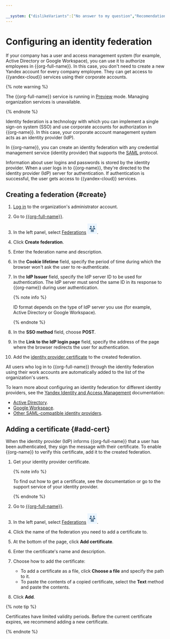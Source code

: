 ```yaml
---

__system: {"dislikeVariants":["No answer to my question","Recomendations didn't help","The content doesn't match title","Other"]}
---
```

# Configuring an identity federation

If your company has a user and access management system (for example, Active Directory or Google Workspace), you can use it to authorize employees in {{org-full-name}}. In this case, you don't need to create a new Yandex account for every company employee. They can get access to {{yandex-cloud}} services using their corporate accounts.

{% note warning %}

The {{org-full-name}} service is running in [Preview](../overview/concepts/launch-stages.md) mode. Managing organization services is unavailable.

{% endnote %}

Identity federation is a technology with which you can implement a single sign-on system (SSO) and use corporate accounts for authorization in {{org-name}}. In this case, your corporate account management system acts as an identity provider (IdP).

In {{org-name}}, you can create an identity federation with any credential management service (identity provider) that supports the [SAML]({{link-saml}}) protocol.

Information about user logins and passwords is stored by the identity provider. When a user logs in to {{org-name}}, they're directed to the identity provider (IdP) server for authentication. If authentication is successful, the user gets access to {{yandex-cloud}} services.

## Creating a federation {#create}

1. [Log in]({{link-passport}}) to the organization's administrator account.

1. Go to [{{org-full-name}}]({{link-org-main}}).

1. In the left panel, select [Federations]({{link-org-federations}}) ![icon-federation](../_assets/organization/icon-federation.png).

1. Click **Create federation**.

1. Enter the federation name and description.

1. In the **Cookie lifetime** field, specify the period of time during which the browser won't ask the user to re-authenticate.

1. In the **IdP Issuer** field, specify the IdP server ID to be used for authentication. The IdP server must send the same ID in its response to {{org-name}} during user authentication.

    {% note info %}

    ID format depends on the type of IdP server you use (for example, Active Directory or Google Workspace).

    {% endnote %}

1. In the **SSO method** field, choose **POST**.

1. In the **Link to the IdP login page** field, specify the address of the page where the browser redirects the user for authentication.

1. Add the [identity provider certificate](#add-cert) to the created federation.

All users who log in to {{org-full-name}} through the identity federation using their work accounts are automatically added to the list of the organization's users.

To learn more about configuring an identity federation for different identity providers, see the [Yandex Identity and Access Management](../iam/index.yaml) documentation:

* [Active Directory](../iam/operations/federations/integration-adfs.md).
* [Google Workspace](../iam/operations/federations/integration-gsuite.md).
* [Other SAML-compatible identity providers](../iam/operations/federations/integration-common.md).

## Adding a certificate {#add-cert}

When the identity provider (IdP) informs {{org-full-name}} that a user has been authenticated, they sign the message with their certificate. To enable {{org-name}} to verify this certificate, add it to the created federation.

1. Get your identity provider certificate.

    {% note info %}

    To find out how to get a certificate, see the documentation or go to the support service of your identity provider.

    {% endnote %}

1. Go to [{{org-full-name}}]({{link-org-main}}).

1. In the left panel, select [Federations]({{link-org-federations}}) ![icon-federation](../_assets/organization/icon-federation.png).

1. Click the name of the federation you need to add a certificate to.

1. At the bottom of the page, click **Add certificate**.

1. Enter the certificate's name and description.

1. Choose how to add the certificate:
    * To add a certificate as a file, click **Choose a file** and specify the path to it.
    * To paste the contents of a copied certificate, select the **Text** method and paste the contents.

1. Click **Add**.

{% note tip %}

Certificates have limited validity periods. Before the current certificate expires, we recommend adding a new certificate.

{% endnote %}

